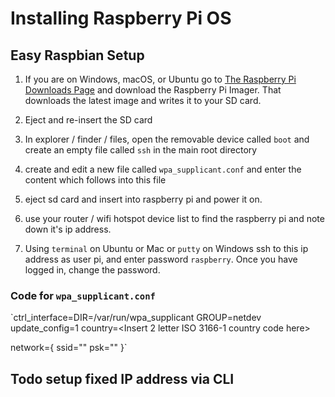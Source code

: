 # Installing Raspberry Pi OS #

## Easy Raspbian Setup ##

1. If you are on Windows, macOS, or Ubuntu go to [The Raspberry Pi Downloads Page](https://www.raspberrypi.org/downloads/) and download the Raspberry Pi Imager.  That downloads the latest image and writes it to your SD card.

1. Eject and re-insert the SD card

1. In explorer / finder / files, open the removable device called `boot` and create an empty file called `ssh` in the main root directory

1. create and edit a new file called `wpa_supplicant.conf` and enter the content which follows into this file

1. eject sd card and insert into raspberry pi and power it on.

1. use your router / wifi hotspot device list to find the raspberry pi and note down it's ip address.

1. Using `terminal` on Ubuntu or Mac or `putty` on Windows ssh to this ip address as user pi, and enter password `raspberry`.  Once you have logged in, change the password.

### Code for `wpa_supplicant.conf`

`ctrl_interface=DIR=/var/run/wpa_supplicant GROUP=netdev
update_config=1
country=<Insert 2 letter ISO 3166-1 country code here>

network={
 ssid="<Name of your wireless LAN>"
 psk="<Password for your wireless LAN>"
}`

## Todo setup fixed IP address via CLI ##